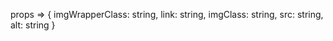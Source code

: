 props  =>
{
   imgWrapperClass: string,
   link: string,
   imgClass: string,
   src: string,
   alt: string
}